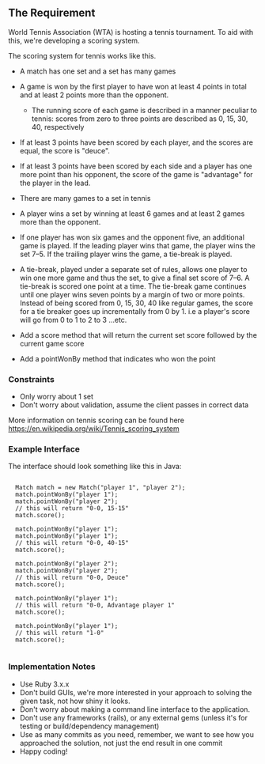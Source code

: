 ## The Requirement

World Tennis Association (WTA) is hosting a tennis tournament. To aid with this, we're developing a scoring system.

The scoring system for tennis works like this.

* A match has one set and a set has many games

* A game is won by the first player to have won at least 4 points in total and at least 2 points more than the opponent.

    * The running score of each game is described in a manner peculiar to tennis: scores from zero to three points are described as 0, 15, 30, 40, respectively

* If at least 3 points have been scored by each player, and the scores are equal, the score is "deuce".

* If at least 3 points have been scored by each side and a player has one more point than his opponent, the score of the game is "advantage" for the player in the lead.

* There are many games to a set in tennis

* A player wins a set by winning at least 6 games and at least 2 games more than the opponent.

* If one player has won six games and the opponent five, an additional game is played. If the leading player wins that game, the player wins the set 7–5. If the trailing player wins the game, a tie-break is played.

* A tie-break, played under a separate set of rules, allows one player to win one more game and thus the set, to give a final set score of 7–6. A tie-break is scored one point at a time. The tie-break game continues until one player wins seven points by a margin of two or more points. Instead of being scored from 0, 15, 30, 40 like regular games, the score for a tie breaker goes up incrementally from 0 by 1. i.e a player's score will go  from 0 to 1 to 2 to 3 …etc.

* Add a score method that will return the current set score followed by the current game score

* Add a pointWonBy method that indicates who won the point

### Constraints

* Only worry about 1 set
* Don't worry about validation, assume the client passes in correct data

More information on tennis scoring can be found here https://en.wikipedia.org/wiki/Tennis_scoring_system

### Example Interface

The interface should look something like this in Java:

```

  Match match = new Match("player 1", "player 2");
  match.pointWonBy("player 1");
  match.pointWonBy("player 2");
  // this will return "0-0, 15-15"
  match.score();

  match.pointWonBy("player 1");
  match.pointWonBy("player 1");
  // this will return "0-0, 40-15"
  match.score();
  
  match.pointWonBy("player 2");
  match.pointWonBy("player 2");
  // this will return "0-0, Deuce"
  match.score();
  
  match.pointWonBy("player 1");
  // this will return "0-0, Advantage player 1"
  match.score();
  
  match.pointWonBy("player 1");
  // this will return "1-0"
  match.score();
 
```

### Implementation Notes

- Use Ruby 3.x.x
- Don't build GUIs, we're more interested in your approach to solving the given task, not how shiny it looks.
- Don't worry about making a command line interface to the application.
- Don't use any frameworks (rails), or any external gems (unless it's for testing or build/dependency management)
- Use as many commits as you need, remember, we want to see how you approached the solution, not just the end result in one commit
- Happy coding!

